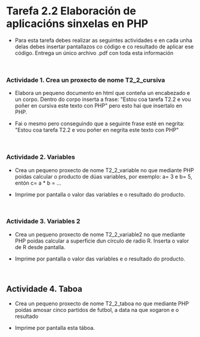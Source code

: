 # Tarefa 2.2 Elaboración de aplicacións sinxelas en PHP

- Para esta tarefa debes realizar as seguintes actividades e en cada unha delas debes insertar pantallazos co código e co resultado de aplicar ese código. Entrega un único archivo .pdf con toda esta información

</br>

### Actividade 1. Crea un proxecto de nome T2_2_cursiva

- Elabora un pequeno documento en html que conteña un encabezado e un corpo. Dentro do corpo inserta a frase: "Estou coa tarefa T2.2 e vou poñer en cursiva este texto con PHP" pero esto hai que insertalo en PHP.

- Fai o mesmo pero conseguindo que a seguinte frase esté en negrita: "Estou coa tarefa T2.2 e vou poñer en negrita este texto con PHP"

</br>

### Actividade 2. Variables

- Crea un pequeno proxecto de nome T2_2_variable no que mediante PHP poidas calcular o producto de dúas variables, por exemplo: a= 3 e b= 5, entón c= a * b = ...

- Imprime por pantalla o valor das variables e o resultado do producto.

</br>

### Actividade 3. Variables 2

- Crea un pequeno proxecto de nome T2_2_variable2 no que mediante PHP poidas calcular a superficie dun círculo de radio R. Inserta o valor de R desde pantalla.

- Imprime por pantalla o valor das variables e o resultado do producto.

</br>

## Actividade 4. Taboa

- Crea un pequeno proxecto de nome T2_2_taboa no que mediante PHP poidas amosar cinco partidos de futbol, a data na que xogaron e o resultado

- Imprime por pantalla esta táboa.
